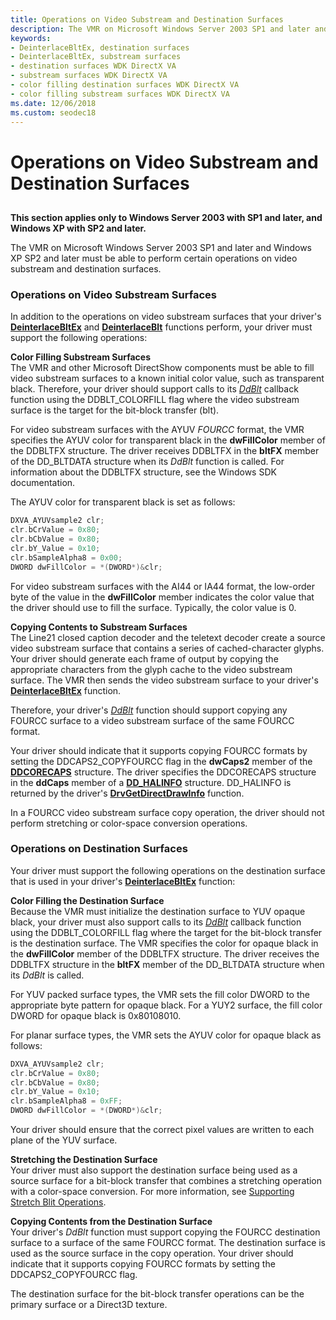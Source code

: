 ```yaml
---
title: Operations on Video Substream and Destination Surfaces
description: The VMR on Microsoft Windows Server 2003 SP1 and later and Windows XP SP2 and later must be able to perform certain operations on video substream and destination surfaces.
keywords:
- DeinterlaceBltEx, destination surfaces
- DeinterlaceBltEx, substream surfaces
- destination surfaces WDK DirectX VA
- substream surfaces WDK DirectX VA
- color filling destination surfaces WDK DirectX VA
- color filling substream surfaces WDK DirectX VA
ms.date: 12/06/2018
ms.custom: seodec18
---
```


# Operations on Video Substream and Destination Surfaces


## <span id="ddk_supporting_operations_on_video_substream_and_destination_surfaces_"></span><span id="DDK_SUPPORTING_OPERATIONS_ON_VIDEO_SUBSTREAM_AND_DESTINATION_SURFACES_"></span>


**This section applies only to Windows Server 2003 with SP1 and later, and Windows XP with SP2 and later.**

The VMR on Microsoft Windows Server 2003 SP1 and later and Windows XP SP2 and later must be able to perform certain operations on video substream and destination surfaces.

### <span id="Operations_on_Video_Substream_Surfaces"></span><span id="operations_on_video_substream_surfaces"></span><span id="OPERATIONS_ON_VIDEO_SUBSTREAM_SURFACES"></span>Operations on Video Substream Surfaces

In addition to the operations on video substream surfaces that your driver's [**DeinterlaceBltEx**](./dxva-deinterlacebobdeviceclass-deinterlacebltex.md) and [**DeinterlaceBlt**](./dxva-deinterlacebobdeviceclass-deinterlaceblt.md) functions perform, your driver must support the following operations:

<span id="Color_Filling_Substream_Surfaces"></span><span id="color_filling_substream_surfaces"></span><span id="COLOR_FILLING_SUBSTREAM_SURFACES"></span>**Color Filling Substream Surfaces**  
The VMR and other Microsoft DirectShow components must be able to fill video substream surfaces to a known initial color value, such as transparent black. Therefore, your driver should support calls to its [*DdBlt*](/windows/win32/api/ddrawint/nc-ddrawint-pdd_surfcb_blt) callback function using the DDBLT\_COLORFILL flag where the video substream surface is the target for the bit-block transfer (blt).

For video substream surfaces with the AYUV *FOURCC* format, the VMR specifies the AYUV color for transparent black in the **dwFillColor** member of the DDBLTFX structure. The driver receives DDBLTFX in the **bltFX** member of the DD\_BLTDATA structure when its *DdBlt* function is called. For information about the DDBLTFX structure, see the Windows SDK documentation.

The AYUV color for transparent black is set as follows:

```cpp
DXVA_AYUVsample2 clr; 
clr.bCrValue = 0x80;
clr.bCbValue = 0x80;
clr.bY_Value = 0x10;
clr.bSampleAlpha8 = 0x00;
DWORD dwFillColor = *(DWORD*)&clr;
```

For video substream surfaces with the AI44 or IA44 format, the low-order byte of the value in the **dwFillColor** member indicates the color value that the driver should use to fill the surface. Typically, the color value is 0.

<span id="Copying_Contents_to_Substream_Surfaces"></span><span id="copying_contents_to_substream_surfaces"></span><span id="COPYING_CONTENTS_TO_SUBSTREAM_SURFACES"></span>**Copying Contents to Substream Surfaces**  
The Line21 closed caption decoder and the teletext decoder create a source video substream surface that contains a series of cached-character glyphs. Your driver should generate each frame of output by copying the appropriate characters from the glyph cache to the video substream surface. The VMR then sends the video substream surface to your driver's [**DeinterlaceBltEx**](./dxva-deinterlacebobdeviceclass-deinterlacebltex.md) function.

Therefore, your driver's [*DdBlt*](/windows/win32/api/ddrawint/nc-ddrawint-pdd_surfcb_blt) function should support copying any FOURCC surface to a video substream surface of the same FOURCC format.

Your driver should indicate that it supports copying FOURCC formats by setting the DDCAPS2\_COPYFOURCC flag in the **dwCaps2** member of the [**DDCORECAPS**](/windows/win32/api/ddrawi/ns-ddrawi-ddcorecaps) structure. The driver specifies the DDCORECAPS structure in the **ddCaps** member of a [**DD\_HALINFO**](/windows/win32/api/ddrawint/ns-ddrawint-dd_halinfo) structure. DD\_HALINFO is returned by the driver's [**DrvGetDirectDrawInfo**](/windows/win32/api/winddi/nf-winddi-drvgetdirectdrawinfo) function.

In a FOURCC video substream surface copy operation, the driver should not perform stretching or color-space conversion operations.

### <span id="Operations_on_Destination_Surfaces"></span><span id="operations_on_destination_surfaces"></span><span id="OPERATIONS_ON_DESTINATION_SURFACES"></span>Operations on Destination Surfaces

Your driver must support the following operations on the destination surface that is used in your driver's [**DeinterlaceBltEx**](./dxva-deinterlacebobdeviceclass-deinterlacebltex.md) function:

<span id="Color_Filling_the_Destination_Surface"></span><span id="color_filling_the_destination_surface"></span><span id="COLOR_FILLING_THE_DESTINATION_SURFACE"></span>**Color Filling the Destination Surface**  
Because the VMR must initialize the destination surface to YUV opaque black, your driver must also support calls to its [*DdBlt*](/windows/win32/api/ddrawint/nc-ddrawint-pdd_surfcb_blt) callback function using the DDBLT\_COLORFILL flag where the target for the bit-block transfer is the destination surface. The VMR specifies the color for opaque black in the **dwFillColor** member of the DDBLTFX structure. The driver receives the DDBLTFX structure in the **bltFX** member of the DD\_BLTDATA structure when its *DdBlt* is called.

For YUV packed surface types, the VMR sets the fill color DWORD to the appropriate byte pattern for opaque black. For a YUY2 surface, the fill color DWORD for opaque black is 0x80108010.

For planar surface types, the VMR sets the AYUV color for opaque black as follows:

```cpp
DXVA_AYUVsample2 clr; 
clr.bCrValue = 0x80;
clr.bCbValue = 0x80;
clr.bY_Value = 0x10;
clr.bSampleAlpha8 = 0xFF;
DWORD dwFillColor = *(DWORD*)&clr;
```

Your driver should ensure that the correct pixel values are written to each plane of the YUV surface.

<span id="Stretching_the_Destination_Surface"></span><span id="stretching_the_destination_surface"></span><span id="STRETCHING_THE_DESTINATION_SURFACE"></span>**Stretching the Destination Surface**  
Your driver must also support the destination surface being used as a source surface for a bit-block transfer that combines a stretching operation with a color-space conversion. For more information, see [Supporting Stretch Blit Operations](supporting-stretch-blit-operations.md).

<span id="Copying_Contents_from_the_Destination_Surface"></span><span id="copying_contents_from_the_destination_surface"></span><span id="COPYING_CONTENTS_FROM_THE_DESTINATION_SURFACE"></span>**Copying Contents from the Destination Surface**  
Your driver's *DdBlt* function must support copying the FOURCC destination surface to a surface of the same FOURCC format. The destination surface is used as the source surface in the copy operation. Your driver should indicate that it supports copying FOURCC formats by setting the DDCAPS2\_COPYFOURCC flag.

The destination surface for the bit-block transfer operations can be the primary surface or a Direct3D texture.

 

